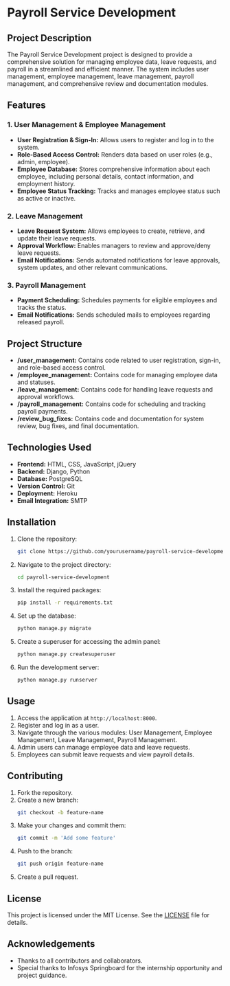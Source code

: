 # Payroll Service Development

## Project Description

The Payroll Service Development project is designed to provide a comprehensive solution for managing employee data, leave requests, and payroll in a streamlined and efficient manner. The system includes user management, employee management, leave management, payroll management, and comprehensive review and documentation modules.

## Features

### 1. User Management & Employee Management
- **User Registration & Sign-In:** Allows users to register and log in to the system.
- **Role-Based Access Control:** Renders data based on user roles (e.g., admin, employee).
- **Employee Database:** Stores comprehensive information about each employee, including personal details, contact information, and employment history.
- **Employee Status Tracking:** Tracks and manages employee status such as active or inactive.

### 2. Leave Management
- **Leave Request System:** Allows employees to create, retrieve, and update their leave requests.
- **Approval Workflow:** Enables managers to review and approve/deny leave requests.
- **Email Notifications:** Sends automated notifications for leave approvals, system updates, and other relevant communications.

### 3. Payroll Management
- **Payment Scheduling:** Schedules payments for eligible employees and tracks the status.
- **Email Notifications:** Sends scheduled mails to employees regarding released payroll.

## Project Structure

- **/user_management:** Contains code related to user registration, sign-in, and role-based access control.
- **/employee_management:** Contains code for managing employee data and statuses.
- **/leave_management:** Contains code for handling leave requests and approval workflows.
- **/payroll_management:** Contains code for scheduling and tracking payroll payments.
- **/review_bug_fixes:** Contains code and documentation for system review, bug fixes, and final documentation.

## Technologies Used

- **Frontend:** HTML, CSS, JavaScript, jQuery
- **Backend:** Django, Python
- **Database:** PostgreSQL
- **Version Control:** Git
- **Deployment:** Heroku
- **Email Integration:** SMTP

## Installation

1. Clone the repository:
   ```sh
   git clone https://github.com/yourusername/payroll-service-development.git
   ```
2. Navigate to the project directory:
   ```sh
   cd payroll-service-development
   ```
3. Install the required packages:
   ```sh
   pip install -r requirements.txt
   ```
4. Set up the database:
   ```sh
   python manage.py migrate
   ```
5. Create a superuser for accessing the admin panel:
   ```sh
   python manage.py createsuperuser
   ```
6. Run the development server:
   ```sh
   python manage.py runserver
   ```

## Usage

1. Access the application at `http://localhost:8000`.
2. Register and log in as a user.
3. Navigate through the various modules: User Management, Employee Management, Leave Management, Payroll Management.
4. Admin users can manage employee data and leave requests.
5. Employees can submit leave requests and view payroll details.

## Contributing

1. Fork the repository.
2. Create a new branch:
   ```sh
   git checkout -b feature-name
   ```
3. Make your changes and commit them:
   ```sh
   git commit -m 'Add some feature'
   ```
4. Push to the branch:
   ```sh
   git push origin feature-name
   ```
6. Create a pull request.

## License

This project is licensed under the MIT License. See the [LICENSE](LICENSE) file for details.

## Acknowledgements
- Thanks to all contributors and collaborators.
- Special thanks to Infosys Springboard for the internship opportunity and project guidance.
